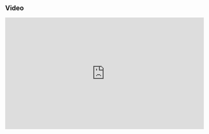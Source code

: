 ## Video

<iframe src="https://player.vimeo.com/video/665866222?h=e098309108&title=0&byline=0" width="640" height="360" frameborder="0" allow="autoplay; fullscreen; picture-in-picture" allowfullscreen></iframe>
